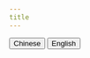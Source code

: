```yaml
---
title
---
```





<script setup>
import { ref } from 'vue'
import chineseMarkdown from './moreDetails/CH.md';
import englishMarkdown from './moreDetails/EN.md';

const active = ref('chinese')

const handleChange = (language) => {
    active.value = language
}
</script>

  <div class="w-full h-[40px] flex items-center justify-center">
    <button
       class="w-[100px] h-full rounded-[50px] border-dashed border-[1px] border-[teal]  text-[var(--vp-c-text-1)]"
       @click="handleChange('chinese')"
    >
      Chinese
    </button>
    <button
        class="w-[100px] h-full ml-[40px] rounded-[50px] border-dashed border-[1px] border-[teal]  text-[var(--vp-c-text-1)]"
       @click="handleChange('english')"
    >
      English
    </button>
  </div>
  <div v-if="active === 'chinese'">
  <chineseMarkdown/>
  </div>
  <div v-else-if="active === 'english'">
   <englishMarkdown/>
  </div>
